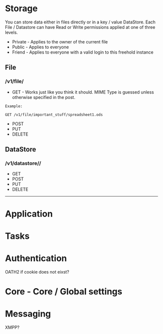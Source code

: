 Storage
=======
You can store data either in files directly or in a key / value DataStore.
Each File / Datastore can have Read or Write permissions applied at one of three
levels. 

* Private - Applies to the owner of the current file
* Public - Applies to everyone
* Friend - Applies to everyone with a valid login to this freehold instance

File
----
### /v1/file/<path to file>

* GET - Works just like you think it should. MIME Type is guessed unless otherwise specified
	in the post.

```
Example:

GET /v1/file/important_stuff/spreadsheet1.ods
```

* POST
* PUT
* DELETE


DataStore
---------
### /v1/datastore/<path to datastore>/

* GET
* POST
* PUT
* DELETE

* * *

Application
===========

Tasks
=====

Authentication
==============
OATH2 if cookie does not eixst?

Core - Core / Global settings
=============================

Messaging 
======================
XMPP?

